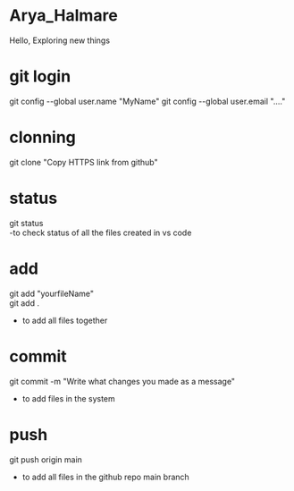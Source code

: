 # Arya_Halmare
Hello, Exploring new things

# git login
git config --global user.name "MyName"
git config --global user.email "...."

# clonning 
git clone "Copy HTTPS link from github" 

# status
git status <br>
-to check status of all the files created in vs code

# add
git add "yourfileName" <br>
git add . <br>
- to add all files together

# commit
git commit -m "Write what changes you made as a message" <br>
- to add files in the system

# push
git push origin main <br>
- to add all files in the github repo main branch
